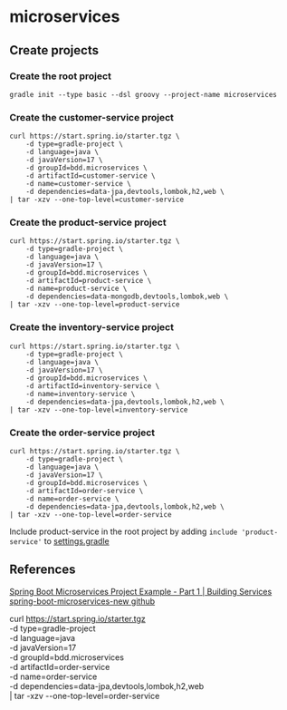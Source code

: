# microservices

## Create projects

### Create the root project
```shell
gradle init --type basic --dsl groovy --project-name microservices
```

### Create the customer-service project
```shell
curl https://start.spring.io/starter.tgz \
    -d type=gradle-project \
    -d language=java \
    -d javaVersion=17 \
    -d groupId=bdd.microservices \
    -d artifactId=customer-service \
    -d name=customer-service \
    -d dependencies=data-jpa,devtools,lombok,h2,web \
| tar -xzv --one-top-level=customer-service
```

### Create the product-service project
```shell
curl https://start.spring.io/starter.tgz \
    -d type=gradle-project \
    -d language=java \
    -d javaVersion=17 \
    -d groupId=bdd.microservices \
    -d artifactId=product-service \
    -d name=product-service \
    -d dependencies=data-mongodb,devtools,lombok,web \
| tar -xzv --one-top-level=product-service
```

### Create the inventory-service project
```shell
curl https://start.spring.io/starter.tgz \
    -d type=gradle-project \
    -d language=java \
    -d javaVersion=17 \
    -d groupId=bdd.microservices \
    -d artifactId=inventory-service \
    -d name=inventory-service \
    -d dependencies=data-jpa,devtools,lombok,h2,web \
| tar -xzv --one-top-level=inventory-service
```

### Create the order-service project
```shell
curl https://start.spring.io/starter.tgz \
    -d type=gradle-project \
    -d language=java \
    -d javaVersion=17 \
    -d groupId=bdd.microservices \
    -d artifactId=order-service \
    -d name=order-service \
    -d dependencies=data-jpa,devtools,lombok,h2,web \
| tar -xzv --one-top-level=order-service
```

Include product-service in the root project by adding `include 'product-service'` to [settings.gradle](./settings.gradle)

## References
[Spring Boot Microservices Project Example - Part 1 | Building Services](https://www.youtube.com/watch?v=lh1oQHXVSc0)
[spring-boot-microservices-new github](https://github.com/SaiUpadhyayula/spring-boot-microservices-new)

curl https://start.spring.io/starter.tgz \
    -d type=gradle-project \
    -d language=java \
    -d javaVersion=17 \
    -d groupId=bdd.microservices \
    -d artifactId=order-service \
    -d name=order-service \
    -d dependencies=data-jpa,devtools,lombok,h2,web \
| tar -xzv --one-top-level=order-service